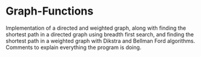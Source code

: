 # Graph-Functions
Implementation of a directed and weighted graph, along with finding the shortest path in a directed graph using breadth first search, and finding the shortest path in a weighted graph with Dikstra and Bellman Ford algorithms.
Comments to explain everything the program is doing.

